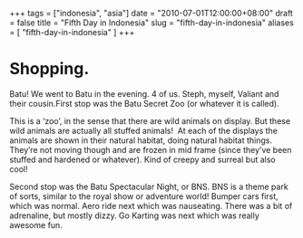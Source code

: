 +++
tags = ["indonesia", "asia"]
date = "2010-07-01T12:00:00+08:00"
draft = false
title = "Fifth Day in Indonesia"
slug = "fifth-day-in-indonesia"
aliases = [
	"fifth-day-in-indonesia"
]
+++

# Shopping.

Batu! We went to Batu in the evening. 4 of us. Steph, myself, Valiant and their cousin.First stop was the Batu Secret Zoo (or whatever it is called). 

This is a ‘zoo’, in the sense that there are wild animals on display. But these wild animals are actually all stuffed animals!  At each of the displays the animals are shown in their natural habitat, doing natural habitat things. They’re not moving though and are frozen in mid frame (since they’ve been stuffed and hardened or whatever). Kind of creepy and surreal but also cool! 

Second stop was the Batu Spectacular Night, or BNS. BNS is a theme park of sorts, similar to the royal show or adventure world! Bumper cars first, which was normal. Aero ride next which was nauseating. There was a bit of adrenaline, but mostly dizzy. Go Karting was next which was really awesome fun.
